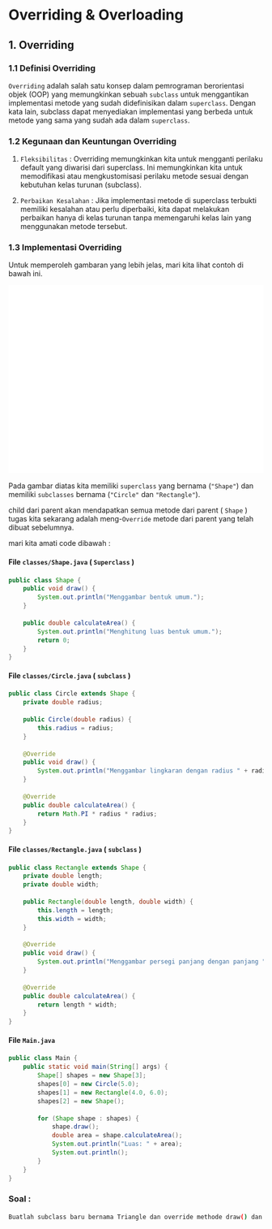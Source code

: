# Overriding & Overloading

## 1. Overriding

### 1.1 Definisi Overriding

`Overriding` adalah salah satu konsep dalam pemrograman berorientasi objek (OOP) yang memungkinkan sebuah `subclass` untuk menggantikan implementasi metode yang sudah didefinisikan dalam `superclass`. Dengan kata lain, subclass dapat menyediakan implementasi yang berbeda untuk metode yang sama yang sudah ada dalam `superclass`.

### 1.2 Kegunaan dan Keuntungan Overriding

1. `Fleksibilitas` : Overriding memungkinkan kita untuk mengganti perilaku default yang diwarisi dari superclass. Ini memungkinkan kita untuk memodifikasi atau mengkustomisasi perilaku metode sesuai dengan kebutuhan kelas turunan (subclass).

2. `Perbaikan Kesalahan` : Jika implementasi metode di superclass terbukti memiliki kesalahan atau perlu diperbaiki, kita dapat melakukan perbaikan hanya di kelas turunan tanpa memengaruhi kelas lain yang menggunakan metode tersebut.

### 1.3 Implementasi Overriding

Untuk memperoleh gambaran yang lebih jelas, mari kita lihat contoh di bawah ini.

![](./assets/shape.png)

Pada gambar diatas kita memiliki `superclass` yang bernama (`"Shape"`) dan memiliki `subclasses` bernama (`"Circle"` dan `"Rectangle"`).

child dari parent akan mendapatkan semua metode dari parent ( `Shape` ) tugas kita sekarang adalah meng-`Override` metode dari parent yang telah dibuat sebelumnya.

mari kita amati code dibawah :

#### File `classes/Shape.java` ( `Superclass` )

```java
public class Shape {
    public void draw() {
        System.out.println("Menggambar bentuk umum.");
    }

    public double calculateArea() {
        System.out.println("Menghitung luas bentuk umum.");
        return 0;
    }
}

```

#### File `classes/Circle.java` ( `subclass` )

```Java
public class Circle extends Shape {
    private double radius;

    public Circle(double radius) {
        this.radius = radius;
    }

    @Override
    public void draw() {
        System.out.println("Menggambar lingkaran dengan radius " + radius);
    }

    @Override
    public double calculateArea() {
        return Math.PI * radius * radius;
    }
}
```

#### File `classes/Rectangle.java` ( `subclass` )

```java
public class Rectangle extends Shape {
    private double length;
    private double width;

    public Rectangle(double length, double width) {
        this.length = length;
        this.width = width;
    }

    @Override
    public void draw() {
        System.out.println("Menggambar persegi panjang dengan panjang " + length + " dan lebar " + width);
    }

    @Override
    public double calculateArea() {
        return length * width;
    }
}

```

#### File `Main.java`

```java
public class Main {
    public static void main(String[] args) {
        Shape[] shapes = new Shape[3];
        shapes[0] = new Circle(5.0);
        shapes[1] = new Rectangle(4.0, 6.0);
        shapes[2] = new Shape();

        for (Shape shape : shapes) {
            shape.draw();
            double area = shape.calculateArea();
            System.out.println("Luas: " + area);
            System.out.println();
        }
    }
}
```

### Soal :

```bash
Buatlah subclass baru bernama Triangle dan override methode draw() dan calculateArea() dengan mengimplementasikan rumus segitiga didalamnya.
```
